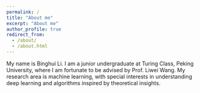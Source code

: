 ```yaml
---
permalink: /
title: "About me"
excerpt: "About me"
author_profile: true
redirect_from: 
  - /about/
  - /about.html
---
```


My name is Binghui Li. I am a junior undergraduate at Turing Class, Peking University, where I am fortunate to be advised by Prof. Liwei Wang. My research area is machine learning, with special interests in understanding deep learning and algorithms inspired by theoretical insights. 

